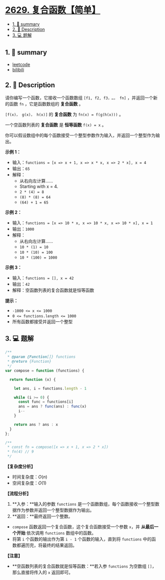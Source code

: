 # [2629. 复合函数【简单】](https://github.com/Tdahuyou/leetcode/tree/main/2629.%20%E5%A4%8D%E5%90%88%E5%87%BD%E6%95%B0%E3%80%90%E7%AE%80%E5%8D%95%E3%80%91)

<!-- region:toc -->
- [1. 📝 summary](#1--summary)
- [2. 📝 Description](#2--description)
- [3. 💻 题解](#3--题解)
<!-- endregion:toc -->

## 1. 📝 summary

- [leetcode](https://leetcode.cn/problems/function-composition)
- [bilibili](https://www.bilibili.com/video/BV1DivNejEb1)

## 2. 📝 Description

请你编写一个函数，它接收一个函数数组 `[f1, f2, f3，…， fn]` ，并返回一个新的函数 `fn` ，它是函数数组的 **复合函数** 。

`[f(x)， g(x)， h(x)]` 的 **复合函数** 为 `fn(x) = f(g(h(x)))` 。

一个空函数列表的 **复合函数** 是 **恒等函数** `f(x) = x` 。

你可以假设数组中的每个函数接受一个整型参数作为输入，并返回一个整型作为输出。

**示例 1：**

- 输入：`functions = [x => x + 1, x => x * x, x => 2 * x], x = 4`
- 输出：`65`
- 解释：
  - 从右向左计算......
  - Starting with x = 4.
  - `2 * (4) = 8`
  - `(8) * (8) = 64`
  - `(64) + 1 = 65`

**示例 2：**

- 输入：`functions = [x => 10 * x, x => 10 * x, x => 10 * x], x = 1`
- 输出：`1000`
- 解释：
  - 从右向左计算......
  - `10 * (1) = 10`
  - `10 * (10) = 100`
  - `10 * (100) = 1000`

**示例 3：**

- 输入：`functions = [], x = 42`
- 输出：`42`
- 解释：空函数列表的复合函数就是恒等函数

**提示：**

- `-1000 <= x <= 1000`
- `0 <= functions.length <= 1000`
- 所有函数都接受并返回一个整型

## 3. 💻 题解

```javascript
/**
 * @param {Function[]} functions
 * @return {Function}
 */
var compose = function (functions) {

  return function (x) {

    let ans, i = functions.length - 1

    while (i >= 0) {
      const func = functions[i]
      ans = ans ? func(ans) : func(x)
      i--
    }

    return ans ? ans : x
  }
};

/**
 * const fn = compose([x => x + 1, x => 2 * x])
 * fn(4) // 9
 */
```

**【复杂度分析】**

- 时间复杂度：$O(n)$
- 空间复杂度：$O(1)$

**【流程分析】**

1. **入参：**输入的参数 `functions` 是一个函数数组，每个函数接收一个整型数据作为参数并返回一个整型数据作为输出。
2. **返回：**最终返回一个整数。
- `compose` 函数返回一个复合函数，这个复合函数接受一个参数 `x`，并 **从最后一个开始** 依次调用 `functions` 数组中的函数。
- 将第 `i` 个函数的输出作为第 `i - 1` 个函数的输入，直到将 `functions` 中的函数都遍历完，将最终的结果返回。

**【注意】**

- **空函数列表的复合函数就是恒等函数：**若入参 `functions` 为空数组 `[]`，那么直接将传入的 `x` 返回即可。